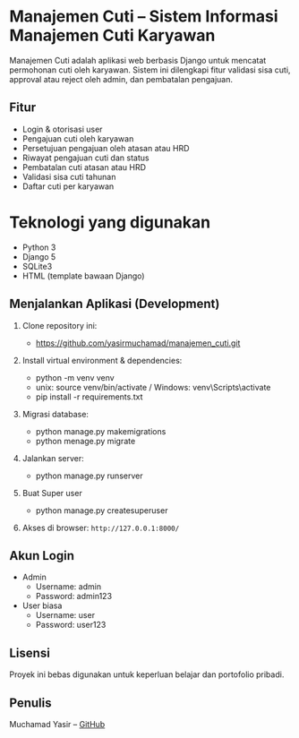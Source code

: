# Manajemen Cuti – Sistem Informasi Manajemen Cuti Karyawan

Manajemen Cuti adalah aplikasi web berbasis Django untuk mencatat permohonan cuti oleh karyawan. Sistem ini dilengkapi fitur validasi sisa cuti, approval atau reject oleh admin, dan pembatalan pengajuan.

## Fitur
- Login & otorisasi user
- Pengajuan cuti oleh karyawan
- Persetujuan pengajuan oleh atasan atau HRD
- Riwayat pengajuan cuti dan status
- Pembatalan cuti atasan atau HRD
- Validasi sisa cuti tahunan
- Daftar cuti per karyawan


# Teknologi yang digunakan
- Python 3
- Django 5
- SQLite3
- HTML (template bawaan Django)


## Menjalankan Aplikasi (Development)
1. Clone repository ini:
   - https://github.com/yasirmuchamad/manajemen_cuti.git
3. Install virtual environment & dependencies:
   - python -m venv venv
   - unix: source venv/bin/activate / Windows: venv\Scripts\activate
   - pip install -r requirements.txt
4. Migrasi database:
    - python manage.py makemigrations
    - python menage.py migrate
6. Jalankan server:
   - python manage.py runserver

7. Buat Super user
   - python manage.py createsuperuser

8. Akses di browser: `http://127.0.0.1:8000/`
## Akun Login
- Admin
  - Username: admin
  - Password: admin123
- User biasa
  - Username: user
  - Password: user123

## Lisensi
Proyek ini bebas digunakan untuk keperluan belajar dan portofolio pribadi.

## Penulis
Muchamad Yasir – [GitHub](https://github.com/yasirmuchamad)

